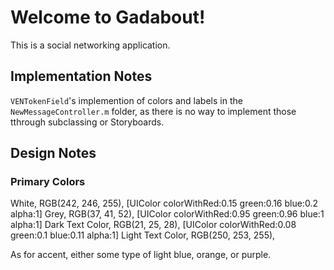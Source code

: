# Welcome to Gadabout!

This is a social networking application.

## Implementation Notes

`VENTokenField`'s implemention of colors and labels in the `NewMessageController.m` folder, as there is no way to implement those tthrough subclassing or Storyboards.

## Design Notes

### Primary Colors

White, RGB(242, 246, 255), [UIColor colorWithRed:0.15 green:0.16 blue:0.2 alpha:1]
Grey, RGB(37, 41, 52), [UIColor colorWithRed:0.95 green:0.96 blue:1 alpha:1]
Dark Text Color, RGB(21, 25, 28), [UIColor colorWithRed:0.08 green:0.1 blue:0.11 alpha:1]
Light Text Color, RGB(250, 253, 255), 

As for accent, either some type of light blue, orange, or purple.
